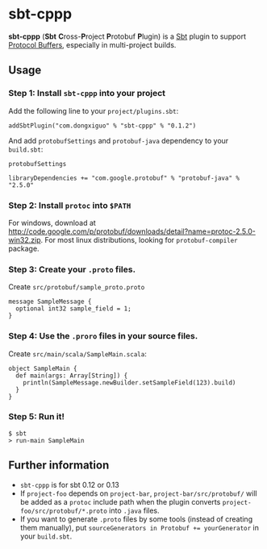 # sbt-cppp

**sbt-cppp** (**Sbt** **C**ross-**P**roject **P**rotobuf **P**lugin) is a [Sbt](http://www.scala-sbt.org/) plugin to support [Protocol Buffers](http://code.google.com/p/protobuf/), especially in multi-project builds.

## Usage

### Step 1: Install `sbt-cppp` into your project

Add the following line to your `project/plugins.sbt`:

    addSbtPlugin("com.dongxiguo" % "sbt-cppp" % "0.1.2")

And add `protobufSettings` and `protobuf-java` dependency to your `build.sbt`:

    protobufSettings
    
    libraryDependencies += "com.google.protobuf" % "protobuf-java" % "2.5.0"

### Step 2: Install `protoc` into `$PATH`

For windows, download at http://code.google.com/p/protobuf/downloads/detail?name=protoc-2.5.0-win32.zip. For most linux distributions, looking for `protobuf-compiler` package.

### Step 3: Create your `.proto` files.

Create `src/protobuf/sample_proto.proto`

    message SampleMessage {
      optional int32 sample_field = 1;
    }

### Step 4: Use the `.proro` files in your source files.

Create `src/main/scala/SampleMain.scala`:

    object SampleMain {
      def main(args: Array[String]) {
        println(SampleMessage.newBuilder.setSampleField(123).build)
      }
    }

### Step 5: Run it!

    $ sbt
    > run-main SampleMain

## Further information

 * `sbt-cppp` is for sbt 0.12 or 0.13
 * If `project-foo` depends on `project-bar`, `project-bar/src/protobuf/` will be added as a `protoc` include path when the plugin converts `project-foo/src/protobuf/*.proto` into `.java` files.
 * If you want to generate `.proto` files by some tools (instead of creating them manually), put `sourceGenerators in Protobuf += yourGenerator` in your `build.sbt`.
